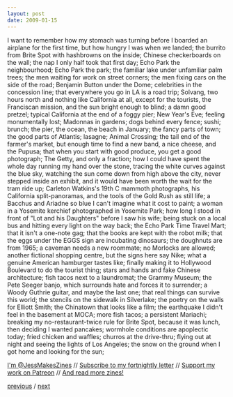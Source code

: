 ```yaml
---
layout: post
date: 2009-01-15
--- 
```


I want to remember how my stomach was turning before I boarded an airplane for the first time, but how hungry I was when we landed; the burrito from Brite Spot with hashbrowns on the inside; Chinese checkerboards on the wall; the nap I only half took that first day; Echo Park the neighbourhood; Echo Park the park; the familiar lake under unfamiliar palm trees; the men waiting for work on street corners; the men fixing cars on the side of the road; Benjamin Button under the Dome; celebrities in the concession line; that everywhere you go in LA is a road trip; Solvang, two hours north and nothing like California at all, except for the tourists, the Franciscan mission, and the sun bright enough to blind; a damn good pretzel; typical California at the end of a foggy pier; New Year's Eve; feeling monumentally lost; Madonnas in gardens; dogs behind every fence; sushi; brunch; the pier, the ocean, the beach in January; the fancy parts of town; the good parts of Atlantis; lasagne; Animal Crossing; the tail end of the farmer's market, but enough time to find a new band, a nice cheese, and the Pupusa; that when you start with good produce, you get a good photograph; The Getty, and only a fraction; how I could have spent the whole day running my hand over the stone, tracing the white curves against the blue sky, watching the sun come down from high above the city, never stepped inside an exhibit, and it would have been worth the wait for the tram ride up; Carleton Watkins's 19th C mammoth photographs, his California split-panoramas, and the tools of the Gold Rush as still life; a Bacchus and Ariadne so blue I can't imagine what it cost to paint; a woman in a Yosemite kerchief photographed in Yosemite Park; how long I stood in front of "Lot and his Daughters" before I saw his wife; being stuck on a local bus and hitting every light on the way back; the Echo Park Time Travel Mart; that it isn't a one-note gag; that the books are kept with the robot milk; that the eggs under the EGGS sign are incubating dinosaurs; the doughnuts are from 1965; a caveman needs a new roommate; no Morlocks are allowed; another fictional shopping centre, but the signs here say Nike; what a genuine American hamburger tastes like; finally making it to Hollywood Boulevard to do the tourist thing; stars and hands and fake Chinese architecture; fish tacos next to a laundromat; the Grammy Museum; the Pete Seeger banjo, which surrounds hate and forces it to surrender; a Woody Guthrie guitar, and maybe the last one; that real things can survive this world; the stencils on the sidewalk in Silverlake; the poetry on the walls for Elliott Smith; the Chinatown that looks like a film; the earthquake I didn't feel in the basement at MOCA; more fish tacos; a persistent Mariachi; breaking my no-restaurant-twice rule for Brite Spot, because it was lunch, then deciding I wanted pancakes; wormhole conditions are apoplectic today; fried chicken and waffles; churros at the drive-thru; flying out at night and seeing the lights of Los Angeles; the snow on the ground when I got home and looking for the sun;

[I'm @JessMakesZines](https://twitter.com/JessMakesZines) // [Subscribe to my fortnightly letter](http://tinyletter.com/jessdriscoll) // [Support my work on Patreon](https://www.patreon.com/jessdriscoll) // [And read more zines!](https://jessdriscoll.itch.io/)

<a href="{{page.previous.url}}">previous</a> / <a href="{{page.next.url}}">next</a>
